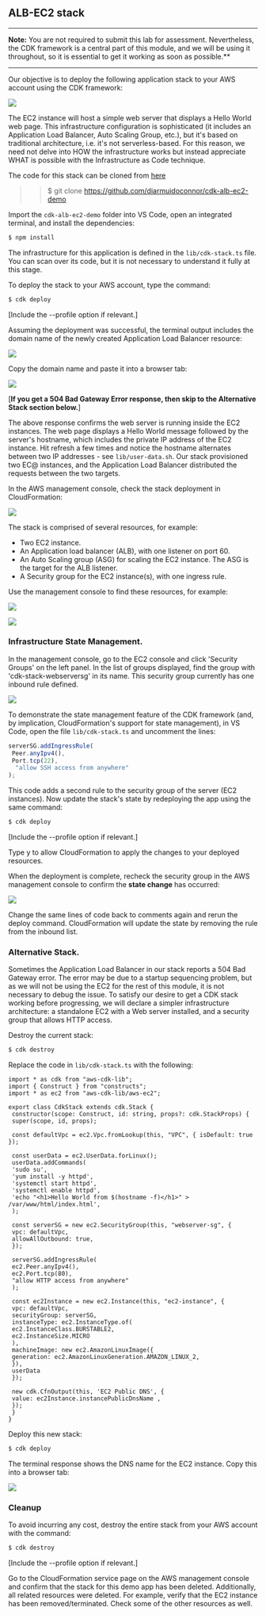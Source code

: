 ## ALB-EC2 stack

---

**Note:** You are not required to submit this lab for assessment. Nevertheless, the CDK framework is a central part of this module, and we will be using it throughout, so it is essential to get it working as soon as possible.**

---

Our objective is to deploy the following application stack to your AWS account using the CDK framework:

![][schema]

The EC2 instance will host a simple web server that displays a Hello World web page.
This infrastructure configuration is sophisticated (it includes an Application Load Balancer, Auto Scaling Group, etc.), but it's based on traditional architecture, i.e. it's not serverless-based. For this reason, we need not delve into HOW the infrastructure works but instead appreciate WHAT is possible with the Infrastructure as Code technique.

The code for this stack can be cloned from [here](https://github.com/diarmuidoconnor/cdk-alb-ec2-demo)

> > $ git clone https://github.com/diarmuidoconnor/cdk-alb-ec2-demo

Import the `cdk-alb-ec2-demo` folder into VS Code, open an integrated terminal, and install the dependencies:

```bash
$ npm install
```

The infrastructure for this application is defined in the `lib/cdk-stack.ts` file. You can scan over its code, but it is not necessary to understand it fully at this stage.

To deploy the stack to your AWS account, type the command:

```bash
$ cdk deploy
```

[Include the --profile option if relevant.]

Assuming the deployment was successful, the terminal output includes the domain name of the newly created Application Load Balancer resource:

![][alb]

Copy the domain name and paste it into a browser tab:

![][root]

[**If you get a 504 Bad Gateway Error response, then skip to the Alternative Stack section below.**]

The above response confirms the web server is running inside the EC2 instances. The web page displays a Hello World message followed by the server's hostname, which includes the private IP address of the EC2 instance. Hit refresh a few times and notice the hostname alternates between two IP addresses - see `lib/user-data.sh`. Our stack provisioned two EC@ instances, and the Application Load Balancer distributed the requests between the two targets.

In the AWS management console, check the stack deployment in CloudFormation:

![][cf]

The stack is comprised of several resources, for example:

- Two EC2 instance.
- An Application load balancer (ALB), with one listener on port 60.
- An Auto Scaling group (ASG) for scaling the EC2 instance. The ASG is the target for the ALB listener.
- A Security group for the EC2 instance(s), with one ingress rule.

Use the management console to find these resources, for example:

![][ec2]

![][albmc]

### Infrastructure State Management.

In the management console, go to the EC2 console and click 'Security Groups' on the left panel. In the list of groups displayed, find the group with 'cdk-stack-webserversg' in its name. This security group currently has one inbound rule defined.

![][secgrp]

To demonstrate the state management feature of the CDK framework (and, by implication, CloudFormation's support for state management), in VS Code, open the file `lib/cdk-stack.ts` and uncomment the lines:

```ts
serverSG.addIngressRule(
 Peer.anyIpv4(),
 Port.tcp(22),
  "allow SSH access from anywhere"
);
```

This code adds a second rule to the security group of the server (EC2 instances). Now update the stack's state by redeploying the app using the same command:

```bash
$ cdk deploy
```

[Include the --profile option if relevant.]

Type y to allow CloudFormation to apply the changes to your deployed resources.

When the deployment is complete, recheck the security group in the AWS management console to confirm the **state change** has occurred:

![][secgrp2]

Change the same lines of code back to comments again and rerun the deploy command. CloudFormation will update the state by removing the rule from the inbound list.

### Alternative Stack.

Sometimes the Application Load Balancer in our stack reports a 504 Bad Gateway error. The error may be due to a startup sequencing problem, but as we will not be using the EC2 for the rest of this module, it is not necessary to debug the issue. To satisfy our desire to get a CDK stack working before progressing, we will declare a simpler infrastructure architecture: a standalone EC2 with a Web server installed, and a security group that allows HTTP access.

Destroy the current stack:
```bash
$ cdk destroy
```
Replace the code in `lib/cdk-stack.ts` with the following:
~~~
import * as cdk from "aws-cdk-lib";
import { Construct } from "constructs";
import * as ec2 from "aws-cdk-lib/aws-ec2";

export class CdkStack extends cdk.Stack {
 constructor(scope: Construct, id: string, props?: cdk.StackProps) {
 super(scope, id, props);

 const defaultVpc = ec2.Vpc.fromLookup(this, "VPC", { isDefault: true });
    
 const userData = ec2.UserData.forLinux();
 userData.addCommands(
 'sudo su',
 'yum install -y httpd',
 'systemctl start httpd',
 'systemctl enable httpd',
 'echo "<h1>Hello World from $(hostname -f)</h1>" > /var/www/html/index.html',
 );

 const serverSG = new ec2.SecurityGroup(this, "webserver-sg", {
 vpc: defaultVpc,
 allowAllOutbound: true,
 });
    
 serverSG.addIngressRule(
 ec2.Peer.anyIpv4(),
 ec2.Port.tcp(80),
 "allow HTTP access from anywhere"
 );
    
 const ec2Instance = new ec2.Instance(this, "ec2-instance", {
 vpc: defaultVpc,
 securityGroup: serverSG,
 instanceType: ec2.InstanceType.of(
 ec2.InstanceClass.BURSTABLE2,
 ec2.InstanceSize.MICRO
 ),
 machineImage: new ec2.AmazonLinuxImage({
 generation: ec2.AmazonLinuxGeneration.AMAZON_LINUX_2,
 }),
 userData
 });

 new cdk.CfnOutput(this, 'EC2 Public DNS', {
 value: ec2Instance.instancePublicDnsName ,
 });
 }
}
~~~

Deploy this new stack:
```bash
$ cdk deploy
```

The terminal response shows the DNS name for the EC2 instance. Copy this into a browser tab:

![][alternative]

### Cleanup

To avoid incurring any cost, destroy the entire stack from your AWS account with the command:

```bash
$ cdk destroy
```

[Include the --profile option if relevant.]

Go to the CloudFormation service page on the AWS management console and confirm that the stack for this demo app has been deleted. Additionally, all related resources were deleted. For example, verify that the EC2 instance has been removed/terminated. Check some of the other resources as well.

[schema]: ./img/schema.png
[alb]: ./img/alb.png
[root]: ./img/root.png
[api]: ./img/api.png
[cf]: ./img/cf.png
[secgrp]: ./img/secgrp.png
[secgrp2]: ./img/secgrp2.png
[albmc]: ./img/albmc.png
[ec2]: ./img/ec2.png
[alternative]: ./img/alternative.png
